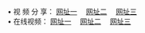 &#8226; 视 频 分 享：
<a href="http://ms52.ml/tv/" target="_blank">网址一</a>
　<a href="http://css22.gq/tv/" target="_blank">网址二</a>
　<a href="http://ph26.ga/tv/" target="_blank">网址三</a>
　<br />
&#8226; 在线视频：
<a href="http://ms52.ml/tv/" target="_blank">网址一</a>
　<a href="http://css22.gq/tv/" target="_blank">网址二</a>
　<a href="http://ph26.ga/tv/" target="_blank">网址三</a><br />
